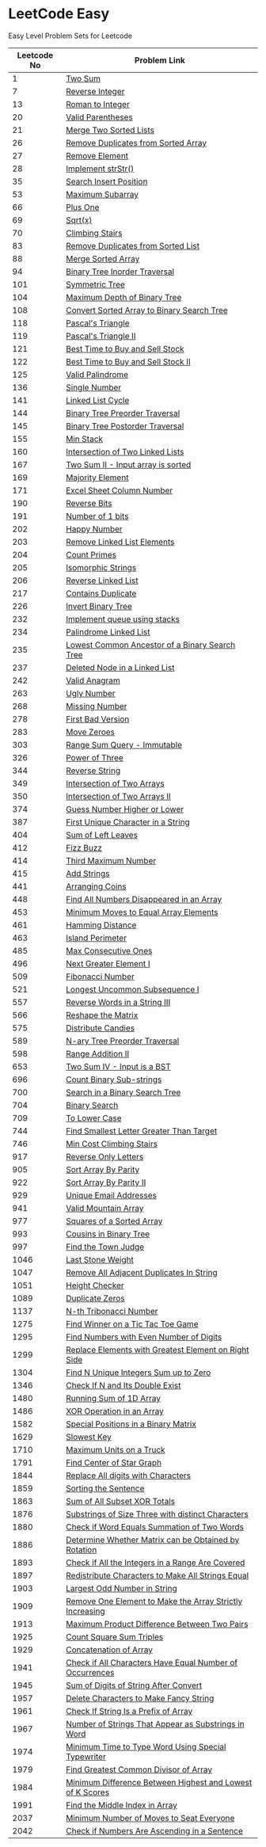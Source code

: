 # LeetCode Easy

Easy Level Problem Sets for Leetcode

| Leetcode No | Problem Link                                                                                                                            |
| ----------- | --------------------------------------------------------------------------------------------------------------------------------------- |
| 1           | [Two Sum](leetcode-1-two-sum.md)                                                                                                        |
| 7           | [Reverse Integer](leetcode-7-reverse-integer.md)                                                                                        |
| 13          | [Roman to Integer](leetcode-13-roman-to-integer.md)                                                                                     |
| 20          | [Valid Parentheses](leetcode-20-valid-parentheses.md)                                                                                   |
| 21          | [Merge Two Sorted Lists](leetcode-21-merge-two-sorted-lists.md)                                                                         |
| 26          | [Remove Duplicates from Sorted Array](leetcode-26-remove-duplicates-from-sorted-array.md)                                               |
| 27          | [Remove Element](leetcode-27-remove-element.md)                                                                                         |
| 28          | [Implement strStr()](leetcode-28-implement-strstr.md)                                                                                   |
| 35          | [Search Insert Position](leetcode-35-search-insert-position.md)                                                                         |
| 53          | [Maximum Subarray](leetcode-53-maximum-subarray.md)                                                                                     |
| 66          | [Plus One](leetcode-66-plus-one.md)                                                                                                     |
| 69          | [Sqrt(x)](leetcode-69-sqrt-x.md)                                                                                                        |
| 70          | [Climbing Stairs](leetcode-70-climbing-stairs.md)                                                                                       |
| 83          | [Remove Duplicates from Sorted List](leetcode-83-remove-duplicates-from-sorted-list.md)                                                 |
| 88          | [Merge Sorted Array](leetcode-88-merge-sorted-array.md)                                                                                 |
| 94          | [Binary Tree Inorder Traversal](leetcode-94-binary-tree-inorder-traversal.md)                                                           |
| 101         | [Symmetric Tree](leetcode-101-symmetric-tree.md)                                                                                        |
| 104         | [Maximum Depth of Binary Tree](leetcode-104-maximum-depth-of-binary-tree.md)                                                            |
| 108         | [Convert Sorted Array to Binary Search Tree](leetcode-108-convert-sorted-array-to-binary-search-tree.md)                                |
| 118         | [Pascal's Triangle](leetcode-118-pascals-triangle.md)                                                                                   |
| 119         | [Pascal's Triangle II](leetcode-119-pascals-triangle-ii.md)                                                                             |
| 121         | [Best Time to Buy and Sell Stock](leetcode-121-best-time-to-buy-and-sell-stock.md)                                                      |
| 122         | [Best Time to Buy and Sell Stock II](leetcode-122-best-time-to-buy-and-sell-stock-ii.md)                                                |
| 125         | [Valid Palindrome](leetcode-125-valid-palindrome.md)                                                                                    |
| 136         | [Single Number](leetcode-136-single-number.md)                                                                                          |
| 141         | [Linked List Cycle](leetcode-141-linked-list-cycle.md)                                                                                  |
| 144         | [Binary Tree Preorder Traversal](leetcode-144-binary-tree-preorder-traversal.md)                                                        |
| 145         | [Binary Tree Postorder Traversal](leetcode-145-binary-tree-postorder-traversal.md)                                                      |
| 155         | [Min Stack](leetcode-155-min-stack.md)                                                                                                  |
| 160         | [Intersection of Two Linked Lists](leetcode-160-intersection-of-two-linked-lists.md)                                                    |
| 167         | [Two Sum II - Input array is sorted](leetcode-167-two-sum-ii-input-array-is-sorted.md)                                                  |
| 169         | [Majority Element](leetcode-169-majority-element.md)                                                                                    |
| 171         | [Excel Sheet Column Number](leetcode-171-excel-sheet-column-number.md)                                                                  |
| 190         | [Reverse Bits](leetcode-190-reverse-bits.md)                                                                                            |
| 191         | [Number of 1 bits](leetcode-191-number-of-1-bits.md)                                                                                    |
| 202         | [Happy Number](leetcode-202-happy-number.md)                                                                                            |
| 203         | [Remove Linked List Elements](leetcode-203-remove-linked-list-elements.md)                                                              |
| 204         | [Count Primes](leetcode-204-count-primes.md)                                                                                            |
| 205         | [Isomorphic Strings](leetcode-205-isomorphic-strings.md)                                                                                |
| 206         | [Reverse Linked List](leetcode-206-reverse-linked-list.md)                                                                              |
| 217         | [Contains Duplicate](leetcode-217-contains-duplicate.md)                                                                                |
| 226         | [Invert Binary Tree](leetcode-226-invert-binary-tree.md)                                                                                |
| 232         | [Implement queue using stacks](leetcode-232-implement-queue-using-stacks.md)                                                            |
| 234         | [Palindrome Linked List](leetcode-234-palindrome-linked-list.md)                                                                        |
| 235         | [Lowest Common Ancestor of a Binary Search Tree](leetcode-235-lowest-common-ancestor-of-a-binary-search-tree.md)                        |
| 237         | [Deleted Node in a Linked List](leetcode-237-delete-node-in-a-linked-list.md)                                                           |
| 242         | [Valid Anagram](leetcode-242-valid-anagram.md)                                                                                          |
| 263         | [Ugly Number](leetcode-263-ugly-number.md)                                                                                              |
| 268         | [Missing Number](leetcode-268-missing-number.md)                                                                                        |
| 278         | [First Bad Version](leetcode-278-first-bad-version.md)                                                                                  |
| 283         | [Move Zeroes](leetcode-283-move-zeroes.md)                                                                                              |
| 303         | [Range Sum Query - Immutable](leetcode-303-range-sum-query-immutable.md)                                                                |
| 326         | [Power of Three](leetcode-326-power-of-three.md)                                                                                        |
| 344         | [Reverse String](leetcode-344-reverse-string.md)                                                                                        |
| 349         | [Intersection of Two Arrays](leetcode-349-intersection-of-two-arrays.md)                                                                |
| 350         | [Intersection of Two Arrays II](leetcode-350-intersection-of-two-array-ii.md)                                                           |
| 374         | [Guess Number Higher or Lower](leetcode-374-guess-number-higher-or-lower.md)                                                            |
| 387         | [First Unique Character in a String](leetcode-387-first-unique-character-in-a-string.md)                                                |
| 404         | [Sum of Left Leaves](leetcode-404-sum-of-left-leaves.md)                                                                                |
| 412         | [Fizz Buzz](leetcode-412-fizz-buzz.md)                                                                                                  |
| 414         | [Third Maximum Number](leetcode-414-third-maximum-number.md)                                                                            |
| 415         | [Add Strings](leetcode-415-add-strings.md)                                                                                              |
| 441         | [Arranging Coins](leetcode-441-arranging-coins.md)                                                                                      |
| 448         | [Find All Numbers Disappeared in an Array](leetcode-448-find-all-numbers-disappeared-in-an-array.md)                                    |
| 453         | [Minimum Moves to Equal Array Elements](leetcode-453-minimum-moves-to-equal-array-elements.md)                                          |
| 461         | [Hamming Distance](leetcode-461-hamming-distance.md)                                                                                    |
| 463         | [Island Perimeter](leetcode-463-island-perimeter.md)                                                                                    |
| 485         | [Max Consecutive Ones](leetcode-485-max-consecutive-ones.md)                                                                            |
| 496         | [Next Greater Element I](leetcode-496-next-greater-element-i.md)                                                                        |
| 509         | [Fibonacci Number](leetcode-509-fibonacci-number.md)                                                                                    |
| 521         | [Longest Uncommon Subsequence I](leetcode-521-longest-uncommon-subsequence-i.md)                                                        |
| 557         | [Reverse Words in a String III](leetcode-557-reverse-words-in-a-string-iii.md)                                                          |
| 566         | [Reshape the Matrix](leetcode-566-reshape-the-matrix.md)                                                                                |
| 575         | [Distribute Candies](leetcode-575-distribute-candies.md)                                                                                |
| 589         | [N-ary Tree Preorder Traversal](leetcode-589-n-ary-tree-preorder-traversal.md)                                                          |
| 598         | [Range Addition II](leetcode-598-range-addition-ii.md)                                                                                  |
| 653         | [Two Sum IV - Input is a BST](leetcode-653-two-sum-iv-input-is-a-bst.md)                                                                |
| 696         | [Count Binary Sub-strings](leetcode-696-count-binary-sub-strings.md)                                                                    |
| 700         | [Search in a Binary Search Tree](leetcode-700-search-in-a-binary-search-tree.md)                                                        |
| 704         | [Binary Search](leetcode-704-binary-search.md)                                                                                          |
| 709         | [To Lower Case](leetcode-709-to-lower-case.md)                                                                                          |
| 744         | [Find Smallest Letter Greater Than Target](leetcode-744-find-smallest-letter-greater-than-target.md)                                    |
| 746         | [Min Cost Climbing Stairs](leetcode-746-min-cost-climbing-stairs.md)                                                                    |
| 917         | [Reverse Only Letters](leetcode-917-reverse-only-letters.md)                                                                            |
| 905         | [Sort Array By Parity](leetcode-905-sort-array-by-parity.md)                                                                            |
| 922         | [Sort Array By Parity II](leetcode-922-sort-array-by-parity-ii.md)                                                                      |
| 929         | [Unique Email Addresses](leetcode-929-unique-email-addresses.md)                                                                        |
| 941         | [Valid Mountain Array](leetcode-941-valid-mountain-array.md)                                                                            |
| 977         | [Squares of a Sorted Array](leetcode-977-squares-of-a-sorted-array.md)                                                                  |
| 993         | [Cousins in Binary Tree](leetcode-993-cousins-in-binary-tree.md)                                                                        |
| 997         | [Find the Town Judge](leetcode-997-find-the-town-judge.md)                                                                              |
| 1046        | [Last Stone Weight](leetcode-1046-last-stone-weight.md)                                                                                 |
| 1047        | [Remove All Adjacent Duplicates In String](leetcode-1047-remove-all-adjacent-duplicates-in-string.md)                                   |
| 1051        | [Height Checker](leetcode-1051-height-checker.md)                                                                                       |
| 1089        | [Duplicate Zeros](leetcode-1089-duplicate-zeros.md)                                                                                     |
| 1137        | [N-th Tribonacci Number](leetcode-1137-n-th-tribonacci-number.md)                                                                       |
| 1275        | [Find Winner on a Tic Tac Toe Game](leetcode-1275-find-winner-on-a-tic-tac-toe-game.md)                                                 |
| 1295        | [Find Numbers with Even Number of Digits](leetcode-1295-find-numbers-with-even-number-of-digits.md)                                     |
| 1299        | [Replace Elements with Greatest Element on Right Side](leetcode-1299-replace-elements-with-greatest-element-on-right-side.md)           |
| 1304        | [Find N Unique Integers Sum up to Zero](leetcode-1304-find-n-unique-integers-sum-up-to-zero.md)                                         |
| 1346        | [Check If N and Its Double Exist](leetcode-1346-check-if-n-and-its-double-exist.md)                                                     |
| 1480        | [Running Sum of 1D Array](leetcode-1480-running-sum-of-1d-array.md)                                                                     |
| 1486        | [XOR Operation in an Array](leetcode-1486-xor-operation-in-an-array.md)                                                                 |
| 1582        | [Special Positions in a Binary Matrix](leetcode-1582-special-positions-in-a-binary-matrix.md)                                           |
| 1629        | [Slowest Key](leetcode-1629-slowest-key.md)                                                                                             |
| 1710        | [Maximum Units on a Truck](leetcode-1710-maximum-units-on-a-truck.md)                                                                   |
| 1791        | [Find Center of Star Graph](leetcode-1791-find-center-of-star-graph.md)                                                                 |
| 1844        | [Replace All digits with Characters](leetcode-1844-replace-all-digits-with-characters.md)                                               |
| 1859        | [Sorting the Sentence](leetcode-1859-sorting-the-sentence.md)                                                                           |
| 1863        | [Sum of All Subset XOR Totals](leetcode-1863-sum-of-all-subset-xor-totals.md)                                                           |
| 1876        | [Substrings of Size Three with distinct Characters](leetcode-1876-substrings-of-size-three-with-distinct-characters.md)                 |
| 1880        | [Check if Word Equals Summation of Two Words](leetcode-1880-check-if-word-equals-summation-of-two-words.md)                             |
| 1886        | [Determine Whether Matrix can be Obtained by Rotation](leetcode-1886-determine-whether-matrix-can-be-obtained-by-rotation.md)           |
| 1893        | [Check if All the Integers in a Range Are Covered](leetcode-1893-check-if-all-the-integers-in-a-range-are-covered.md)                   |
| 1897        | [Redistribute Characters to Make All Strings Equal](leetcode-1897-redistribute-characters-to-make-all-strings-equal.md)                 |
| 1903        | [Largest Odd Number in String](leetcode-1903-largest-odd-number-in-string.md)                                                           |
| 1909        | [Remove One Element to Make the Array Strictly Increasing](leetcode-1909-remove-one-element-to-make-the-array-strictly-increasing.md)   |
| 1913        | [Maximum Product Difference Between Two Pairs](leetcode-1913-maximum-product-difference-between-two-pairs.md)                           |
| 1925        | [Count Square Sum Triples](leetcode-1925-count-square-sum-triples.md)                                                                   |
| 1929        | [Concatenation of Array](leetcode-1929-concatenation-of-array.md)                                                                       |
| 1941        | [Check if All Characters Have Equal Number of Occurrences](leetcode-1941-check-if-all-characters-have-equal-number-of-occurrences.md)   |
| 1945        | [Sum of Digits of String After Convert](leetcode-1945-sum-of-digits-of-string-after-convert.md)                                         |
| 1957        | [Delete Characters to Make Fancy String](leetcode-1957-delete-characters-to-make-fancy-string.md)                                       |
| 1961        | [Check If String Is a Prefix of Array](leetcode-1961-check-if-string-is-a-prefix-of-array.md)                                           |
| 1967        | [Number of Strings That Appear as Substrings in Word](leetcode-1967-number-of-strings-that-appear-as-substrings-in-word.md)             |
| 1974        | [Minimum Time to Type Word Using Special Typewriter](leetcode-1974-minimum-time-to-type-word-using-special-typewriter.md)               |
| 1979        | [Find Greatest Common Divisor of Array](leetcode-1979-find-greatest-common-divisor-of-array.md)                                         |
| 1984        | [Minimum Difference Between Highest and Lowest of K Scores](leetcode-1984-minimum-difference-between-highest-and-lowest-of-k-scores.md) |
| 1991        | [Find the Middle Index in Array](leetcode-1991-find-the-middle-index-in-array.md)                                                       |
| 2037        | [Minimum Number of Moves to Seat Everyone](leetcode-2037-minimum-number-of-moves-to-seat-everyone.md)                                   |
| 2042        | [Check if Numbers Are Ascending in a Sentence](leetcode-2042-check-if-numbers-are-ascending-in-a-sentence.md)                           |
